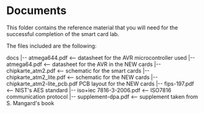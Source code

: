 Documents
=========

This folder contains the reference material that you will need for the 
successful completion of the smart card lab.

The files included are the following:
	
docs
 |-- atmega644.pdf           <-- datasheet for the AVR microcontroller used
 |-- atmega64.pdf            <-- datasheet for the AVR in the NEW cards
 |-- chipkarte_atm2.pdf      <-- schematic for the smart cards
 |-- chipkarte_atm2_lite.pdf <-- schematic for the NEW cards
 |-- chipkarte_atm2-lite_pcb.pdf PCB layout for the NEW cards
 |-- fips-197.pdf            <-- NIST's AES standard
 |-- iso+iec 7816-3-2006.pdf <-- ISO7816 communication protocol
 |-- supplement-dpa.pdf      <-- supplement taken from S. Mangard's book